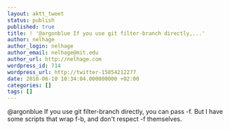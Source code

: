 ```yaml
---
layout: aktt_tweet
status: publish
published: true
title: ! '@argonblue If you use git filter-branch directly,...'
author: nelhage
author_login: nelhage
author_email: nelhage@mit.edu
author_url: http://nelhage.com
wordpress_id: 714
wordpress_url: http://twitter-15854212277
date: 2010-06-10 10:34:04.000000000 +02:00
categories: []
tags: []
---
```

@argonblue If you use git filter-branch directly, you can pass -f. But I have some scripts that wrap f-b, and don't respect -f themselves.
